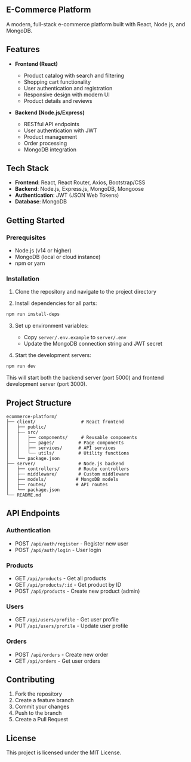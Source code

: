 ## E-Commerce Platform

A modern, full-stack e-commerce platform built with React, Node.js, and MongoDB.

## Features

- **Frontend (React)**
  - Product catalog with search and filtering
  - Shopping cart functionality
  - User authentication and registration
  - Responsive design with modern UI
  - Product details and reviews

- **Backend (Node.js/Express)**
  - RESTful API endpoints
  - User authentication with JWT
  - Product management
  - Order processing
  - MongoDB integration

## Tech Stack

- **Frontend**: React, React Router, Axios, Bootstrap/CSS
- **Backend**: Node.js, Express.js, MongoDB, Mongoose
- **Authentication**: JWT (JSON Web Tokens)
- **Database**: MongoDB

## Getting Started

### Prerequisites
- Node.js (v14 or higher)
- MongoDB (local or cloud instance)
- npm or yarn

### Installation

1. Clone the repository and navigate to the project directory

2. Install dependencies for all parts:
```bash
npm run install-deps
```

3. Set up environment variables:
   - Copy `server/.env.example` to `server/.env`
   - Update the MongoDB connection string and JWT secret

4. Start the development servers:
```bash
npm run dev
```

This will start both the backend server (port 5000) and frontend development server (port 3000).

## Project Structure

```
ecommerce-platform/
├── client/                 # React frontend
│   ├── public/
│   ├── src/
│   │   ├── components/     # Reusable components
│   │   ├── pages/         # Page components
│   │   ├── services/      # API services
│   │   └── utils/         # Utility functions
│   └── package.json
├── server/                # Node.js backend
│   ├── controllers/       # Route controllers
│   ├── middleware/        # Custom middleware
│   ├── models/           # MongoDB models
│   ├── routes/           # API routes
│   └── package.json
└── README.md
```

## API Endpoints

### Authentication
- POST `/api/auth/register` - Register new user
- POST `/api/auth/login` - User login

### Products
- GET `/api/products` - Get all products
- GET `/api/products/:id` - Get product by ID
- POST `/api/products` - Create new product (admin)

### Users
- GET `/api/users/profile` - Get user profile
- PUT `/api/users/profile` - Update user profile

### Orders
- POST `/api/orders` - Create new order
- GET `/api/orders` - Get user orders

## Contributing

1. Fork the repository
2. Create a feature branch
3. Commit your changes
4. Push to the branch
5. Create a Pull Request

## License

This project is licensed under the MIT License.
